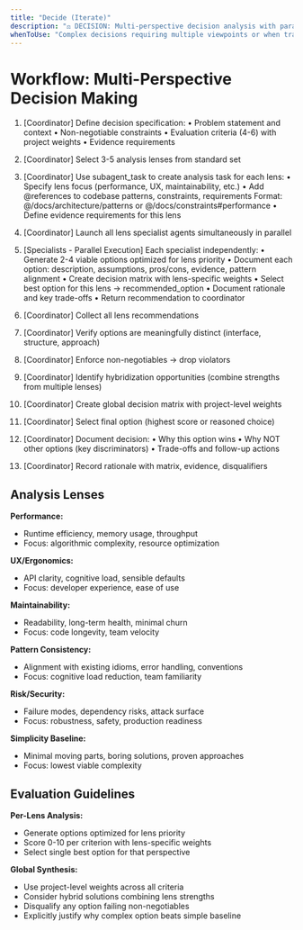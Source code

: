 ```yaml
---
title: "Decide (Iterate)"
description: "⚖️ DECISION: Multi-perspective decision analysis with parallel specialist agents"
whenToUse: "Complex decisions requiring multiple viewpoints or when trade-offs span different quality dimensions"
---
```


# Workflow: Multi-Perspective Decision Making

1. [Coordinator] Define decision specification:
   • Problem statement and context
   • Non-negotiable constraints
   • Evaluation criteria (4-6) with project weights
   • Evidence requirements

2. [Coordinator] Select 3-5 analysis lenses from standard set
3. [Coordinator] Use subagent_task to create analysis task for each lens:
   • Specify lens focus (performance, UX, maintainability, etc.)
   • Add @references to codebase patterns, constraints, requirements
     Format: @/docs/architecture/patterns or @/docs/constraints#performance
   • Define evidence requirements for this lens

4. [Coordinator] Launch all lens specialist agents simultaneously in parallel

5. [Specialists - Parallel Execution] Each specialist independently:
   • Generate 2-4 viable options optimized for lens priority
   • Document each option: description, assumptions, pros/cons, evidence, pattern alignment
   • Create decision matrix with lens-specific weights
   • Select best option for this lens → recommended_option
   • Document rationale and key trade-offs
   • Return recommendation to coordinator

6. [Coordinator] Collect all lens recommendations
7. [Coordinator] Verify options are meaningfully distinct (interface, structure, approach)
8. [Coordinator] Enforce non-negotiables → drop violators
9. [Coordinator] Identify hybridization opportunities (combine strengths from multiple lenses)
10. [Coordinator] Create global decision matrix with project-level weights
11. [Coordinator] Select final option (highest score or reasoned choice)
12. [Coordinator] Document decision:
    • Why this option wins
    • Why NOT other options (key discriminators)
    • Trade-offs and follow-up actions
13. [Coordinator] Record rationale with matrix, evidence, disqualifiers

## Analysis Lenses

**Performance:**
- Runtime efficiency, memory usage, throughput
- Focus: algorithmic complexity, resource optimization

**UX/Ergonomics:**
- API clarity, cognitive load, sensible defaults
- Focus: developer experience, ease of use

**Maintainability:**
- Readability, long-term health, minimal churn
- Focus: code longevity, team velocity

**Pattern Consistency:**
- Alignment with existing idioms, error handling, conventions
- Focus: cognitive load reduction, team familiarity

**Risk/Security:**
- Failure modes, dependency risks, attack surface
- Focus: robustness, safety, production readiness

**Simplicity Baseline:**
- Minimal moving parts, boring solutions, proven approaches
- Focus: lowest viable complexity

## Evaluation Guidelines

**Per-Lens Analysis:**
- Generate options optimized for lens priority
- Score 0-10 per criterion with lens-specific weights
- Select single best option for that perspective

**Global Synthesis:**
- Use project-level weights across all criteria
- Consider hybrid solutions combining lens strengths
- Disqualify any option failing non-negotiables
- Explicitly justify why complex option beats simple baseline
